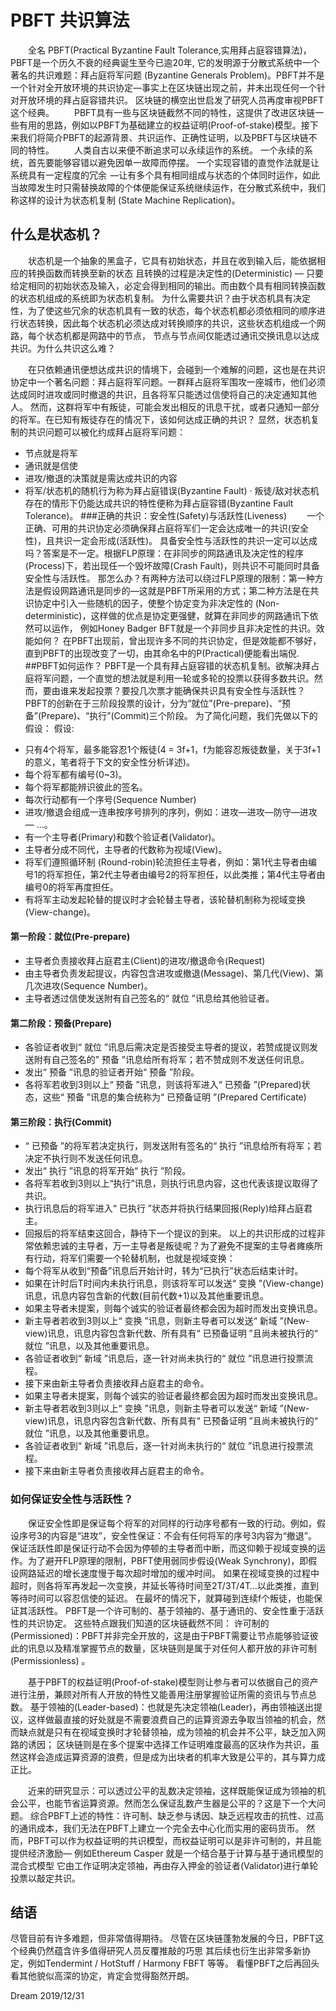 # PBFT 共识算法
　　全名 PBFT(Practical Byzantine Fault Tolerance,实用拜占庭容错算法)，PBFT是一个历久不衰的经典诞生至今已逾20年,
它的发明源于分散式系统中一个著名的共识难题：拜占庭将军问题 (Byzantine Generals Problem)。PBFT并不是一个针对全开放环境的共识协定—事实上在区块链出现之前，并未出现任何一个针对开放环境的拜占庭容错共识。
区块链的横空出世启发了研究人员再度审视PBFT这个经典。
　　PBFT具有一些与区块链截然不同的特性，这提供了改进区块链一些有用的思路，例如以PBFT为基础建立的权益证明(Proof-of-stake)模型。接下来我们将简介PBFT的起源背景、共识运作、正确性证明，以及PBFT与区块链不同的特性。
　　人类自古以来便不断追求可以永续运作的系统。
一个永续的系统，首先要能够容错以避免因单一故障而停摆。
一个实现容错的直觉作法就是让系统具有一定程度的冗余  —让有多个具有相同组成与状态的个体同时运作，如此当故障发生时只需替换故障的个体便能保证系统继续运作，在分散式系统中，我们称这样的设计为状态机复制 (State Machine Replication)。

## 什么是状态机？
　　状态机是一个抽象的黑盒子，它具有初始状态，并且在收到输入后，能依据相应的转换函数而转换至新的状态
且转换的过程是决定性的(Deterministic) — 只要给定相同的初始状态及输入，必定会得到相同的输出。而由数个具有相同转换函数的状态机组成的系统即为状态机复制。
为什么需要共识？由于状态机具有决定性，为了使这些冗余的状态机具有一致的状态，每个状态机都必须依相同的顺序进行状态转换，因此每个状态机必须达成对转换顺序的共识，这些状态机组成一个网路，每个状态机都是网路中的节点，
节点与节点间仅能透过通讯交换讯息以达成共识。为什么共识这么难？

　　在只依赖通讯便想达成共识的情境下，会碰到一个难解的问题，这也是在共识协定中一个著名问题：拜占庭将军问题。一群拜占庭将军围攻一座城市，他们必须达成同时进攻或同时撤退的共识，且各将军只能透过信使将自己的决定通知其他人。
然而，这群将军中有叛徒，可能会发出相反的讯息干扰，或者只通知一部分的将军。在已知有叛徒存在的情况下，该如何达成正确的共识？
显然，状态机复制的共识问题可以被化约成拜占庭将军问题：
- 节点就是将军
- 通讯就是信使
- 进攻/撤退的决策就是需达成共识的内容
- 将军/状态机的随机行为称为拜占庭错误(Byzantine Fault)
· 叛徒/敌对状态机存在的情形下仍能达成共识的特性便称为拜占庭容错(Byzantine Fault Tolerance)。
###正确的共识：安全性(Safety)与活跃性(Liveness)
　　一个正确、可用的共识协定必须确保拜占庭将军们一定会达成唯一的共识(安全性)，且共识一定会形成(活跃性)。
具备安全性与活跃性的共识一定可以达成吗？答案是不一定。根据FLP原理：在非同步的网路通讯及决定性的程序(Process)下，若出现任一个毁坏故障(Crash Fault)，则共识不可能同时具备安全性与活跃性。
那怎么办？有两种方法可以绕过FLP原理的限制：第一种方法是假设网路通讯是同步的—这就是PBFT所采用的方式；第二种方法是在共识协定中引入一些随机的因子，使整个协定变为非决定性的 (Non-deterministic)，这样做的优点是协定更强健，就算在非同步的网路通讯下依然可以运作，
例如Honey Badger BFT就是一个非同步且非决定性的共识。效能如何？
在PBFT出现前，曾出现许多不同的共识协定，但是效能都不够好，直到PBFT的出现改变了一切，由其命名中的P(Practical)便能看出端倪.
##PBFT如何运作？
PBFT是一个具有拜占庭容错的状态机复制。欲解决拜占庭将军问题，一个直觉的想法就是利用一轮或多轮的投票以获得多数共识。然而，要由谁来发起投票？要投几次票才能确保共识具有安全性与活跃性？PBFT的创新在于三阶段投票的设计，分为“就位”(Pre-prepare)、“预备”(Prepare)、“执行”(Commit)三个阶段。
为了简化问题，我们先做以下的假设：
假设:

* 只有4个将军，最多能容忍1个叛徒(4 = 3f+1，f为能容忍叛徒数量，关于3f+1的意义，笔者将于下文的安全性分析详述)。
* 每个将军都有编号(0~3)。
* 每个将军都能辨识彼此的签名。
* 每次行动都有一个序号(Sequence Number)
* 进攻/撤退会组成一连串按序号排列的序列，例如：进攻—进攻—防守—进攻— …。
*  有一个主导者(Primary)和数个验证者(Validator)。
* 主导者分成不同代，主导者的代数称为视域(View)。
* 将军们遵照循环制 (Round-robin)轮流担任主导者，例如：第1代主导者由编号1的将军担任，第2代主导者由编号2的将军担任，以此类推；第4代主导者由编号0的将军再度担任。
* 有将军主动发起轮替的提议时才会轮替主导者，该轮替机制称为视域变换(View-change)。
#### 第一阶段：就位(Pre-prepare)
*  主导者负责接收拜占庭君主(Client)的进攻/撤退命令(Request)
* 由主导者负责发起提议，内容包含进攻或撤退(Message)、第几代(View)、第几次进攻(Sequence Number)。
* 主导者透过信使发送附有自己签名的“ 就位 ”讯息给其他验证者。
#### 第二阶段：预备(Prepare)
* 各验证者收到“ 就位 ”讯息后需决定是否接受主导者的提议，若赞成提议则发送附有自己签名的” 预备 ”讯息给所有将军；若不赞成则不发送任何讯息。
*  发出“ 预备 ”讯息的验证者开始“ 预备 ”阶段。
* 各将军若收到3则以上“ 预备 ”讯息，则该将军进入“ 已预备 ”(Prepared)状态，这些“ 预备 ”讯息的集合统称为“ 已预备证明 ”(Prepared Certificate)
#### 第三阶段：执行(Commit)
*  “ 已预备 ”的将军若决定执行，则发送附有签名的“ 执行 ”讯息给所有将军；若决定不执行则不发送任何讯息。
*  发出“ 执行 ”讯息的将军开始“ 执行 ”阶段。
*  各将军若收到3则以上“执行”讯息，则执行讯息内容，这也代表该提议取得了共识。
* 执行讯息后的将军进入“ 已执行 ”状态并将执行结果回报(Reply)给拜占庭君主。
*  回报后的将军结束这回合，静待下一个提议的到来。
  以上的共识形成的过程非常依赖忠诚的主导者，万一主导者是叛徒呢？为了避免不提案的主导者瘫痪所有行动，将军们需要一个轮替机制，也就是视域变换：
*  每个将军从收到“预备”讯息后开始计时，转为“已执行”状态后结束计时。
*  如果在计时后T时间内未执行讯息，则该将军可以发送“ 变换 ”(View-change)讯息，讯息内容包含新的代数(目前代数+1)以及其他重要讯息。
*  如果主导者未提案，则每个诚实的验证者最终都会因为超时而发出变换讯息。
* 新主导者若收到3则以上“ 变换 ”讯息，则新主导者可以发送“ 新域 ”(New-view)讯息，讯息内容包含新代数、所有具有“ 已预备证明 ”且尚未被执行的“ 就位 ”讯息，以及其他重要讯息。
*  各验证者收到“ 新域 ”讯息后，逐一针对尚未执行的“ 就位 ”讯息进行投票流程。
*  接下来由新主导者负责接收拜占庭君主的命令。
*  如果主导者未提案，则每个诚实的验证者最终都会因为超时而发出变换讯息。
*  新主导者若收到3则以上“ 变换 ”讯息，则新主导者可以发送“ 新域 ”(New-view)讯息，讯息内容包含新代数、所有具有“ 已预备证明 ”且尚未被执行的“ 就位 ”讯息，以及其他重要讯息。
*  各验证者收到“ 新域 ”讯息后，逐一针对尚未执行的“ 就位 ”讯息进行投票流程。
*  接下来由新主导者负责接收拜占庭君主的命令。

### 如何保证安全性与活跃性？
　　保证安全性即是保证每个将军的对同样的行动序号都有一致的行动。例如，假设序号3的内容是“进攻”，安全性保证：不会有任何将军的序号3内容为“撤退”。
保证活跃性即是保证行动不会因为停顿的主导者而中断，而这仰赖于视域变换的运作。为了避开FLP原理的限制，PBFT使用弱同步假设(Weak Synchrony)，即假设网路延迟的增长速度慢于每次超时增加的缓冲时间。
如果在视域变换的过程中超时，则各将军再发起一次变换，并延长等待时间至2T/3T/4T…以此类推，直到等待时间可以容忍信使的延迟。
在最坏的情况下，就算碰到连续f个叛徒，也能保证其活跃性。
PBFT是一个许可制的、基于领袖的、基于通讯的、安全性重于活跃性的共识协定。
这些特点跟我们知道的区块链截然不同：
许可制的(Permissioned)：PBFT并非完全开放的，这是由于PBFT需要让节点能够验证彼此的讯息以及精准掌握节点的数量，区块链则是属于对任何人都开放的非许可制(Permissionless) 。

　　基于PBFT的权益证明(Proof-of-stake)模型则让参与者可以依据自己的资产进行注册，兼顾对所有人开放的特性又能善用注册掌握验证所需的资讯与节点总数。
基于领袖的(Leader-based)：也就是先决定领袖(Leader)，再由领袖送出提议，这样做最直接的好处就是不需要浪费自己的运算资源去争取当领袖的机会，然而缺点就是只有在视域变换时才轮替领袖，成为领袖的机会并不公平，缺乏加入网路的诱因；
区块链则是在多个提案中选择工作证明难度最高的区块作为共识，虽然这样会造成运算资源的浪费，但是成为出块者的机率大致是公平的，其与算力成正比。

　　近来的研究显示：可以透过公平的乱数决定领袖，这样既能保证成为领袖的机会公平，也能节省运算资源。然而怎么保证乱数产生器是公平的？这是下一个大问题。
综合PBFT上述的特性：许可制、缺乏参与诱因、缺乏远程攻击的抗性、过高的通讯成本，我们无法在PBFT上建立一个完全去中心化而实用的密码货币。
然而，PBFT可以作为权益证明的共识模型，而权益证明可以是非许可制的，并且能提供经济激励— 例如Ethereum Casper 就是一个结合基于计算与基于通讯模型的混合式模型
它由工作证明决定领袖，再由存入押金的验证者(Validator)进行单轮投票以敲定共识。
## 结语
尽管目前有许多难题，但非常值得期待。
尽管在区块链蓬勃发展的今日，PBFT这个经典仍然蕴含许多值得研究人员反覆推敲的巧思
其后续也衍生出非常多新协定，例如Tendermint / HotStuff / Harmony FBFT 等等。
看懂PBFT之后再回头看其他貌似高深的协定，肯定会觉得豁然开朗。

Dream 2019/12/31
